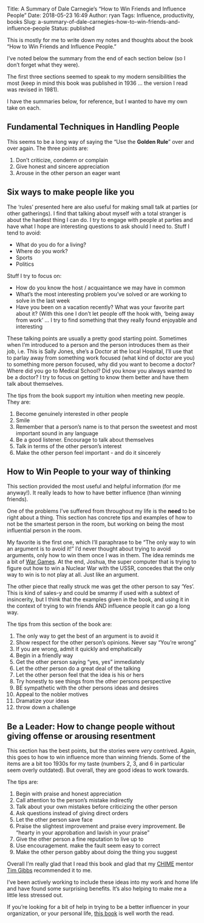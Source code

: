 Title: A Summary of Dale Carnegie’s “How to Win Friends and Influence People”
Date: 2018-05-23 16:49
Author: ryan
Tags: Influence, productivity, books
Slug: a-summary-of-dale-carnegies-how-to-win-friends-and-influence-people
Status: published

This is mostly for me to write down my notes and thoughts about the book “How to Win Friends and Influence People.”

I’ve noted below the summary from the end of each section below (so I don’t forget what they were).

The first three sections seemed to speak to my modern sensibilities the most (keep in mind this book was published in 1936 ... the version I read was revised in 1981).

I have the summaries below, for reference, but I wanted to have my own take on each.

## Fundamental Techniques in Handling People

This seems to be a long way of saying the “Use the **Golden Rule**” over and over again. The three points are:

1.  Don’t criticize, condemn or complain
2.  Give honest and sincere appreciation
3.  Arouse in the other person an eager want

## Six ways to make people like you

The ‘rules’ presented here are also useful for making small talk at parties (or other gatherings). I find that talking about myself with a total stranger is about the hardest thing I can do. I try to engage with people at parties and have what I hope are interesting questions to ask should I need to. Stuff I tend to avoid:

-   What do you do for a living?
-   Where do you work?
-   Sports
-   Politics

Stuff I try to focus on:

-   How do you know the host / acquaintance we may have in common
-   What’s the most interesting problem you’ve solved or are working to solve in the last week
-   Have you been on a vacation recently? What was your favorite part about it? (With this one I don’t let people off the hook with, ‘being away from work’ ... I try to find something that they really found enjoyable and interesting

These talking points are usually a pretty good starting point. Sometimes when I’m introduced to a person and the person introduces them as their job, i.e. This is Sally Jones, she’s a Doctor at the local Hospital, I’ll use that to parlay away from something work focused (what kind of doctor are you) to something more person focused, why did you want to become a doctor? Where did you go to Medical School? Did you know you always wanted to be a doctor? I try to focus on getting to know them better and have them talk about themselves.

The tips from the book support my intuition when meeting new people. They are:

1.  Become genuinely interested in other people
2.  Smile
3.  Remember that a person’s name is to that person the sweetest and most important sound in any language
4.  Be a good listener. Encourage to talk about themselves
5.  Talk in terms of the other person’s interest
6.  Make the other person feel important - and do it sincerely

## How to Win People to your way of thinking

This section provided the most useful and helpful information (for me anyway!). It really leads to how to have better influence (than winning friends).

One of the problems I’ve suffered from throughout my life is the **need** to be right about a thing. This section has concrete tips and examples of how to not be the smartest person in the room, but working on being the most influential person in the room.

My favorite is the first one, which I’ll paraphrase to be “The only way to win an argument is to avoid it!” I’d never thought about trying to avoid arguments, only how to win them once I was in them. The idea reminds me a bit of [War Games](https://en.m.wikipedia.org/wiki/WarGames "War Game with Matthew Broderick (1984)"). At the end, Joshua, the super computer that is trying to figure out how to win a Nuclear War with the USSR, concedes that the only way to win is to not play at all. Just like an argument.

The other piece that really struck me was get the other person to say ‘Yes’. This is kind of sales-y and could be smarmy if used with a subtext of insincerity, but I think that the examples given in the book, and using it in the context of trying to win friends AND influence people it can go a long way.

The tips from this section of the book are:

1.  The only way to get the best of an argument is to avoid it
2.  Show respect for the other person’s opinions. Never say “You’re wrong”
3.  If you are wrong, admit it quickly and emphatically
4.  Begin in a friendly way
5.  Get the other person saying “yes, yes” immediately
6.  Let the other person do a great deal of the talking
7.  Let the other person feel that the idea is his or hers
8.  Try honestly to see things from the other persons perspective
9.  BE sympathetic with the other persons ideas and desires
10. Appeal to the nobler motives
11. Dramatize your ideas
12. throw down a challenge

## Be a Leader: How to change people without giving offense or arousing resentment

This section has the best points, but the stories were *very* contrived. Again, this goes to how to win influence more than winning friends. Some of the items are a bit too 1930s for my taste (numbers 2, 3, and 6 in particular seem overly outdated). But overall, they are good ideas to work towards.

The tips are:

1.  Begin with praise and honest appreciation
2.  Call attention to the person’s mistake indirectly
3.  Talk about your own mistakes before criticizing the other person
4.  Ask questions instead of giving direct orders
5.  Let the other person save face
6.  Praise the slightest improvement and praise every improvement. Be “hearty in your approbation and lavish in your praise”
7.  Give the other person a fine reputation to live up to
8.  Use encouragement. make the fault seem easy to correct
9.  Make the other person gabby about doing the thing you suggest

Overall I’m really glad that I read this book and glad that my [CHIME](https://chimecentral.org) mentor [Tim Gibbs](https://www.linkedin.com/in/srtim/) recommended it to me.

I’ve been actively working to include these ideas into my work and home life and have found some surprising benefits. It’s also helping to make me a little less stressed out.

If you’re looking for a bit of help in trying to be a better influencer in your organization, or your personal life, [this book](https://www.amazon.com/How-Win-Friends-Influence-People/dp/1439167346/ref=tmm_hrd_swatch_0?_encoding=UTF8&qid=1527122851&sr=8-1 "How to Win Friends and Influence People") is well worth the read.
